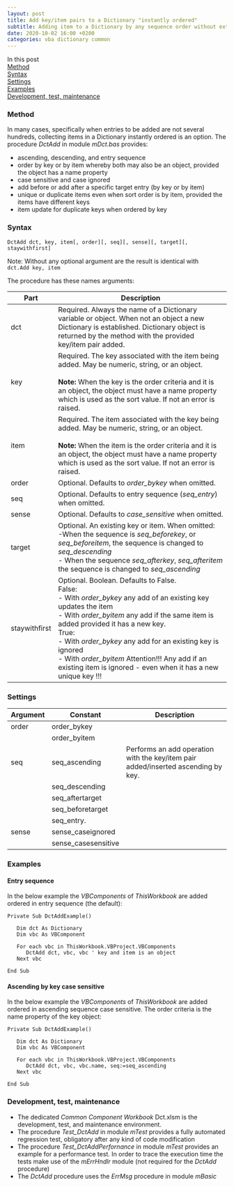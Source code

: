 ```yaml
---
layout: post
title: Add key/item pairs to a Dictionary "instantly ordered"
subtitle: Adding item to a Dictionary by any sequence order without extra sorting
date: 2020-10-02 16:00 +0200
categories: vba dictionary common
---
```

In this post<br>
[Method](#method)<br>
[Syntax](#syntax)<br>
[Settings](#settinhs)<br>
[Examples](#examples)<br>
[Development, test, maintenance](#development-test-maintenance)

### Method
In many cases, specifically when entries to be added are not several hundreds, collecting items in a Dictionary instantly ordered is an option. The procedure _DctAdd_ in  module _mDct.bas_ provides:
- ascending, descending, and entry sequence
-  order by key or by item whereby both may also be an object, provided the object has a name property
- case sensitive and case ignored
- add before or add after a specific target entry (by key or by item)
- unique or duplicate items even when sort order is by item, provided the items have different keys
- item update for duplicate keys when ordered by key

### Syntax

`DctAdd dct, key, item[, order][, seq][, sense][, target][, staywithfirst]`

Note: Without any optional argument are the result is identical with<br>`dct.Add key, item`

The procedure has these names arguments:

| Part | Description |
| -------- | ----------- |
| dct      |  	Required. Always the name of a Dictionary variable or object. When not an object a new Dictionary is established. Dictionary object  is returned by the method with the provided key/item pair added.|
| key      | Required. The key associated with the item being added. May be numeric, string, or an object.<br><br>**Note:** When the key is the order criteria and it is an object, the object must have a name property which is used as the sort value. If not an error is raised.  |
| item    | Required. The item associated with the key being added. May be numeric, string, or an object.<br><br>**Note:** When the item is the order criteria and it is an object, the object must have a name property which is used as the sort value. If not an error is raised. |
| order | Optional. Defaults to _order\_bykey_ when omitted. |
| seq    | Optional. Defaults to entry sequence (_seq\_entry_) when omitted. |
| sense   | Optional. Defaults to _case\_sensitive_ when omitted.|
| target | Optional. An existing key or item. When omitted:<br>-When the sequence is _seq\_beforekey_, or _seq\_beforeitem_, the sequence is changed to _seq\_descending_<br>- When the sequence  _seq\_afterkey_, _seq\_afteritem_ the sequence is changed to _seq\_ascending_ |
| staywithfirst | Optional. Boolean. Defaults to False.<br>False:<br>- With _order\_bykey_ any add of an existing key updates the item<br>- With _order\_byitem_ any add if the same item is added provided it has a new key.<br>True:<br>- With _order\_bykey_ any add for an existing key is ignored<br>- With _order\_byitem_ Attention!!! Any add if an existing item is ignored - even when it has a new unique key !!!|

### Settings

| Argument | Constant   | Description |
| -------- | ---------- | ----------- |
| order    | order_bykey         |    |
|          | order_byitem        |    |
| seq      | seq_ascending       | Performs an add operation with the key/item pair added/inserted ascending by key.|
|          | seq_descending      |    |
|          | seq_aftertarget     |    |
|          | seq_beforetarget    |    |
|          | seq_entry.          |    | 
| sense    | sense_caseignored   |    |
|          | sense_casesensitive |    |


### Examples
#### Entry sequence
In the below example the _VBComponents_ of _ThisWorkbook_ are added ordered in entry sequence (the default):
```vbscript
Private Sub DctAddExample()

   Dim dct As Dictionary
   Dim vbc As VBComponent
   
   For each vbc in ThisWorkbook.VBProject.VBComponents
      DctAdd dct, vbc, vbc ' key and item is an object       
   Next vbc
   
End Sub
```
#### Ascending by key case sensitive
In the below example the _VBComponents_ of _ThisWorkbook_ are added ordered in ascending sequence case sensitive. The order criteria is the name property of the key object:
```vbscript
Private Sub DctAddExample()

   Dim dct As Dictionary
   Dim vbc As VBComponent
   
   For each vbc in ThisWorkbook.VBProject.VBComponents
      DctAdd dct, vbc, vbc.name, seq:=seq_ascending       
   Next vbc
   
End Sub
```

### Development, test, maintenance
- The dedicated _Common Component Workbook_ Dct.xlsm is the development, test, and maintenance environment.
- The procedure _Test\_DctAdd_ in module _mTest_ provides a fully automated regression test, obligatory after any kind of code modification
- The procedure _Test\_DctAddPerfornance_ in module _mTest_ provides an example for a performance test. In order to trace the execution time the tests make use of  the _mErrHndlr_ module (not required for the _DctAdd_ procedure)
- The _DctAdd_ procedure uses the _ErrMsg_ procedure in module _mBasic_